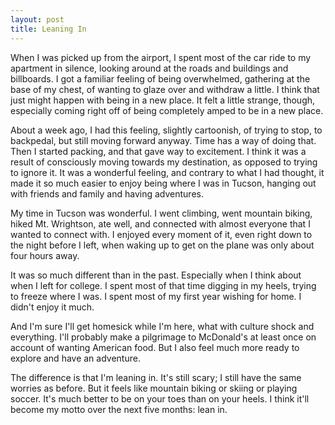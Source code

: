 ```yaml
---
layout: post
title: Leaning In
---
```


When I was picked up from the airport, I spent most of the car ride to my apartment in silence, looking around at the roads and buildings and billboards. I got a familiar feeling of being overwhelmed, gathering at the base of my chest, of wanting to glaze over and withdraw a little. I think that just might happen with being in a new place. It felt a little strange, though, especially coming right off of being completely amped to be in a new place.

About a week ago, I had this feeling, slightly cartoonish, of trying to stop, to backpedal, but still moving forward anyway. Time has a way of doing that. Then I started packing, and that gave way to excitement. I think it was a result of consciously moving towards my destination, as opposed to trying to ignore it. It was a wonderful feeling, and contrary to what I had thought, it made it so much easier to enjoy being where I was in Tucson, hanging out with friends and family and having adventures.

My time in Tucson was wonderful. I went climbing, went mountain biking, hiked Mt. Wrightson, ate well, and connected with almost everyone that I wanted to connect with. I enjoyed every moment of it, even right down to the night before I left, when waking up to get on the plane was only about four hours away.

It was so much different than in the past. Especially when I think about when I left for college. I spent most of that time digging in my heels, trying to freeze where I was. I spent most of my first year wishing for home. I didn't enjoy it much.

And I'm sure I'll get homesick while I'm here, what with culture shock and everything. I'll probably make a pilgrimage to McDonald's at least once on account of wanting American food. But I also feel much more ready to explore and have an adventure.

The difference is that I'm leaning in. It's still scary; I still have the same worries as before. But it feels like mountain biking or skiing or playing soccer. It's much better to be on your toes than on your heels. I think it'll become my motto over the next five months: lean in.
